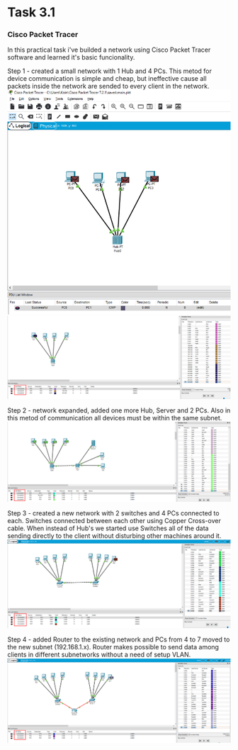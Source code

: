 # Task 3.1
### Cisco Packet Tracer

In this practical task i've builded a network using Cisco Packet Tracer software and learned it's basic funcionality.

Step 1 - created a small network with 1 Hub and 4 PCs. This metod for device communication is simple and cheap, but ineffective cause all packets inside the network are sended to every client in the network.
![img](https://github.com/trytodev/Kharkiv_DevOps_ext_2019Q4/blob/master/m3/task3.1/img/1.png)
![img](https://github.com/trytodev/Kharkiv_DevOps_ext_2019Q4/blob/master/m3/task3.1/img/pdu_1.png)

Step 2 - network expanded, added one more Hub, Server and 2 PCs. Also in this metod of communication all devices must be within the same subnet.
![img](https://github.com/trytodev/Kharkiv_DevOps_ext_2019Q4/blob/master/m3/task3.1/img/pdu_2.png)

Step 3 - created a new network with 2 switches and 4 PCs connected to each. Switches connected between each other using Copper Cross-over cable.
When instead of Hub's we started use Switches all of the data sending directly to the client without disturbing other machines around it.
![img](https://github.com/trytodev/Kharkiv_DevOps_ext_2019Q4/blob/master/m3/task3.1/img/pdu_3.png)

Step 4 - added Router to the existing network and PCs from 4 to 7 moved to the new subnet (192.168.1.x). Router makes possible to send data among clients in different subnetworks without a need of setup VLAN.
![img](https://github.com/trytodev/Kharkiv_DevOps_ext_2019Q4/blob/master/m3/task3.1/img/pdu_4.png)